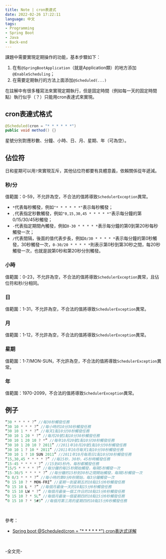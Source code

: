 ```yaml
---
title: Note | cron表達式
date: 2022-02-26 17:22:11
language: 中文
tags: 
- Programming
- Spring Boot
- Java
- Back-end
---
```


課題中需要實現定期操作的功能，基本步驟如下：
1. 在有`@SpringBootApplication`（就是Application類）的地方添加`@EnableScheduling`；
2. 在需要定期執行的方法上面添加`@Scheduled(...)`

在註解中有很多種寫法來實現定期執行，但是固定時間（例如每一天的固定時間點）執行似乎（？）只能用cron表達式來實現。

## cron表達式格式
```java
@Scheduled(cron = "* * * * * *")
public void method() {}
```
星號分別對應秒數、分鐘、小時、日、月、星期、年（可為空）。

## 佔位符
日和星期可以用`?`來實現互斥，其他佔位符都要有具體意義，依賴關係從年遞減。

### 秒/分
值範圍：0-59，不允許為空，不合法的值將導致`SchedulerException`異常。
* `*`代表每秒觸發，例如`"* * * * * *"`表示每秒觸發；
* `,`代表指定秒數觸發，例如`"0,15,30,45 * * * * *"`表示每分鐘的第0/15/30/45秒觸發；
* `-`代表指定期間內觸發，例如`0-30 * * * * *`表示每分鐘的第0到第20秒每秒觸發一次；
* `/`代表間隔，後面的值代表步長，例如`0/30 * * * * *`表示每分鐘的第0秒觸發，30秒觸發一次，`0-30/20 * * * * *`則表示第0秒到第30秒之間，每20秒觸發一次，也就是說第0秒和第20秒分別觸發。

### 小時
值範圍：0-23，不允許為空，不合法的值將導致`SchedulerException`異常，且佔位符和秒/分相同。

### 日
值範圍：1-31，不允許為空，不合法的值將導致`SchedulerException`異常。

### 月
值範圍：1-12，不允許為空，不合法的值將導致`SchedulerException`異常。

### 星期
值範圍：1-7/MON-SUN，不允許為空，不合法的值將導致`SchedulerException`異常。

### 年
值範圍：1970-2099，不合法的值將導致`SchedulerException`異常。

## 例子
```java
“30 * * * * ?” //每30秒觸發任務 
“30 10 * * * ?” //每小時的10分30秒觸發任務 
“30 10 1 * * ?” //每天1點10分30秒觸發任務 
“30 10 1 20 * ?” //每月20號1點10分30秒觸發任務 
“30 10 1 20 10 ? *” //每年10月20號1點10分30秒觸發任務 
“30 10 1 20 10 ? 2011” //2011年10月20號1點10分30秒觸發任務 
“30 10 1 ? 10 * 2011” //2011年10月每天1點10分30秒觸發任務 
“30 10 1 ? 10 SUN 2011” //2011年10月每周日1點10分30秒觸發任務 
“15,30,45 * * * * ?” //每15秒，30秒，45秒時觸發任務 
“15-45 * * * * ?” //15到45秒內，每秒都觸發任務 
“15/5 * * * * ?” //每分鐘的每15秒開始觸發，每隔5秒觸發一次 
“15-30/5 * * * * ?” //每分鐘的15秒到30秒之間開始觸發，每隔5秒觸發一次 
“0 0/3 * * * ?” //每小時的第0分0秒開始，每3分鐘觸發一次 
“0 15 10 ? * MON-FRI” //星期一到星期五的10點15分0秒觸發任務 
“0 15 10 L * ?” //每個月最後一天的10點15分0秒觸發任務 
“0 15 10 LW * ?” //每個月最後一個工作日的10點15分0秒觸發任務 
“0 15 10 ? * 5L” //每個月最後一個星期四的10點15分0秒觸發任務 
“0 15 10 ? * 5#3” //每個月第三周的星期四的10點15分0秒觸發任務
```

<br>

參考：
* [Spring boot @Scheduled(cron = "* * * * * *") cron表达式详解](https://www.cnblogs.com/qianjinyan/p/10415140.html)

<br>

-全文完-
